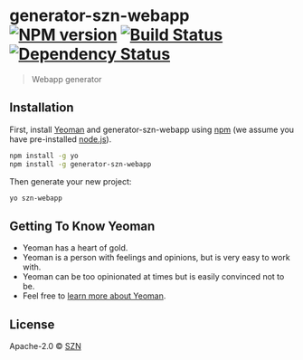 # generator-szn-webapp [![NPM version][npm-image]][npm-url] [![Build Status][travis-image]][travis-url] [![Dependency Status][daviddm-image]][daviddm-url]
> Webapp generator

## Installation

First, install [Yeoman](http://yeoman.io) and generator-szn-webapp using [npm](https://www.npmjs.com/) (we assume you have pre-installed [node.js](https://nodejs.org/)).

```bash
npm install -g yo
npm install -g generator-szn-webapp
```

Then generate your new project:

```bash
yo szn-webapp
```

## Getting To Know Yeoman

 * Yeoman has a heart of gold.
 * Yeoman is a person with feelings and opinions, but is very easy to work with.
 * Yeoman can be too opinionated at times but is easily convinced not to be.
 * Feel free to [learn more about Yeoman](http://yeoman.io/).

## License

Apache-2.0 © [SZN]( )


[npm-image]: https://badge.fury.io/js/generator-szn-webapp.svg
[npm-url]: https://npmjs.org/package/generator-szn-webapp
[travis-image]: https://travis-ci.org/myuseringithub/generator-szn-webapp.svg?branch=master
[travis-url]: https://travis-ci.org/myuseringithub/generator-szn-webapp
[daviddm-image]: https://david-dm.org/myuseringithub/generator-szn-webapp.svg?theme=shields.io
[daviddm-url]: https://david-dm.org/myuseringithub/generator-szn-webapp
